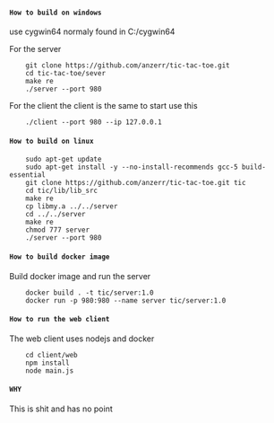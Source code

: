 

#### `How to build on windows`
use cygwin64 normaly found in C:/cygwin64

For the server
```shell
    git clone https://github.com/anzerr/tic-tac-toe.git
    cd tic-tac-toe/sever
    make re
    ./server --port 980
```

For the client the client is the same to start use this
```shell
    ./client --port 980 --ip 127.0.0.1
```

#### `How to build on linux`
```shell
    sudo apt-get update
    sudo apt-get install -y --no-install-recommends gcc-5 build-essential
    git clone https://github.com/anzerr/tic-tac-toe.git tic
    cd tic/lib/lib_src
    make re
    cp libmy.a ../../server
    cd ../../server
    make re
    chmod 777 server
    ./server --port 980
```

#### `How to build docker image`
Build docker image and run the server
```shell
    docker build . -t tic/server:1.0
    docker run -p 980:980 --name server tic/server:1.0
```

#### `How to run the web client`
The web client uses nodejs and docker
```shell
    cd client/web
    npm install
    node main.js
```

#### `WHY`
This is shit and has no point
